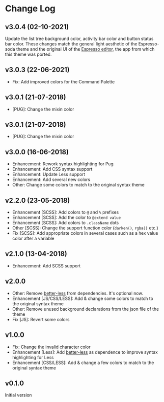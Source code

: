 # Change Log

## v3.0.4 (02-10-2021)
Update the list tree background color, activity bar color and button status bar color. These changes match the general light aesthetic of the Espresso-soda theme and the original UI of the [Espresso editor](https://www.espressoapp.com/), the app from which this theme was ported.

## v3.0.3 (22-06-2021)
*  Fix: Add improved colors for the Command Palette

## v3.0.1 (21-07-2018)
* [PUG]: Change the mixin color

## v3.0.1 (21-07-2018)
* [PUG]: Change the mixin color

## v3.0.0 (16-06-2018)
* Enhancement: Rework syntax highlighting for Pug
* Enhancement: Add CSS syntax support
* Enhancement: Update Less support
* Enhancement: Add several new colors
* Other: Change some colors to match to the original syntax theme

## v2.2.0 (23-05-2018)
* Enhancement [SCSS]: Add colors to `@` and `%` prefixes
* Enhancement [SCSS]: Add the color to `@extend value`
* Enhancement [SCSS]: Add colors to `.className` dots
* Other [SCSS]: Change the support function color (`darken()`, `rgba()` etc.)
* Fix [SCSS]: Add appropriate colors in several cases such as a hex value color after a variable

## v2.1.0 (13-04-2018)
* Enhancement: Add SCSS support

## v2.0.0
* Other: Remove [better-less](https://marketplace.visualstudio.com/items?itemName=radium-v.better-less) from dependencies. It's optional now.
* Enhancement [JS/CSS/LESS]: Add & change some colors to match to the original syntax theme
* Other: Remove unused background declarations from the json file of the theme
* Fix [JS]: Revert some colors

## v1.0.0
* Fix: Change the invalid character color
* Enhancement [Less]: Add [better-less](https://marketplace.visualstudio.com/items?itemName=radium-v.better-less) as dependence to improve syntax highlighting for Less
* Enhancement [CSS/LESS]: Add & change a few colors to match to the original syntax theme

## v0.1.0
Initial version
